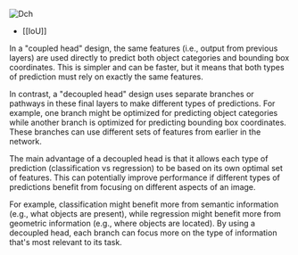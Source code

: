 ![Dch](https://production-media.paperswithcode.com/methods/Screen_Shot_2021-08-26_at_2.55.44_PM_JVfxCw7.png)

- [[IoU]]

In a "coupled head" design, the same features (i.e., output from previous layers) are used directly to predict both object categories and bounding box coordinates. This is simpler and can be faster, but it means that both types of prediction must rely on exactly the same features.

In contrast, a "decoupled head" design uses separate branches or pathways in these final layers to make different types of predictions. For example, one branch might be optimized for predicting object categories while another branch is optimized for predicting bounding box coordinates. These branches can use different sets of features from earlier in the network.

The main advantage of a decoupled head is that it allows each type of prediction (classification vs regression) to be based on its own optimal set of features. This can potentially improve performance if different types of predictions benefit from focusing on different aspects of an image.

For example, classification might benefit more from semantic information (e.g., what objects are present), while regression might benefit more from geometric information (e.g., where objects are located). By using a decoupled head, each branch can focus more on the type of information that's most relevant to its task.
